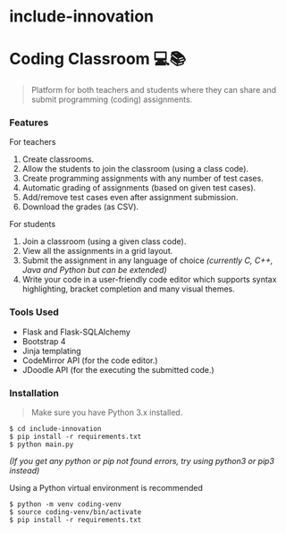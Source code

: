 # include-innovation
# Coding Classroom 💻📚

> Platform for both teachers and students where they can share and submit programming (coding) assignments.

### Features
For teachers
1. Create classrooms.
2. Allow the students to join the classroom (using a class code).
3. Create programming assignments with any number of test cases.
4. Automatic grading of assignments (based on given test cases).
5. Add/remove test cases even after assignment submission.
6. Download the grades (as CSV).


For students
1. Join a classroom (using a given class code).
2. View all the assignments in a grid layout.
3. Submit the assignment in any language of choice
   _(currently C, C++, Java and Python but can be extended)_
4. Write your code in a user-friendly code editor which supports syntax highlighting, bracket completion and many visual themes.

### Tools Used
- Flask and Flask-SQLAlchemy
- Bootstrap 4
- Jinja templating
- CodeMirror API (for the code editor.)
- JDoodle API (for the executing the submitted code.)

### Installation
> Make sure you have Python 3.x installed.
```
$ cd include-innovation
$ pip install -r requirements.txt
$ python main.py
```
_(If you get any python or pip not found errors, try using python3 or pip3 instead)_

Using a Python virtual environment is recommended

```
$ python -m venv coding-venv
$ source coding-venv/bin/activate
$ pip install -r requirements.txt
```